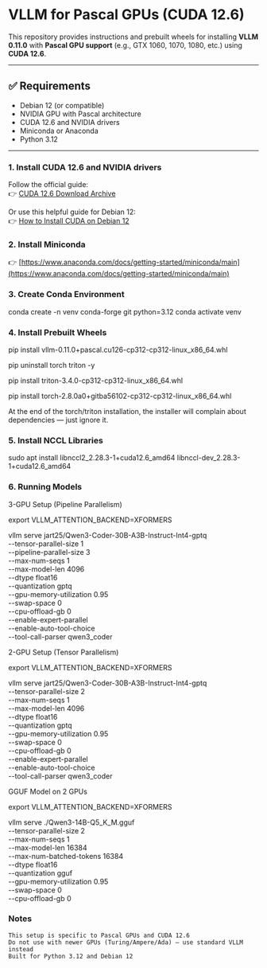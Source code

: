 # VLLM for Pascal GPUs (CUDA 12.6)

This repository provides instructions and prebuilt wheels for installing **VLLM 0.11.0** with **Pascal GPU support** (e.g., GTX 1060, 1070, 1080, etc.) using **CUDA 12.6**.

---

## ✅ Requirements

- Debian 12 (or compatible)
- NVIDIA GPU with Pascal architecture
- CUDA 12.6 and NVIDIA drivers
- Miniconda or Anaconda
- Python 3.12

---

### 1. Install CUDA 12.6 and NVIDIA drivers

Follow the official guide:  
👉 [CUDA 12.6 Download Archive](https://developer.nvidia.com/cuda-12-6-0-download-archive?target_os=Linux&target_arch=x86_64&Distribution=Debian&target_version=12&target_type=deb_network)

Or use this helpful guide for Debian 12:  
👉 [How to Install CUDA on Debian 12](https://greenwebpage.com/community/how-to-install-cuda-on-debian-12/)

### 2. Install Miniconda

👉 [https://www.anaconda.com/docs/getting-started/miniconda/main](https://www.anaconda.com/docs/getting-started/miniconda/main)

### 3. Create Conda Environment

conda create -n venv conda-forge git python=3.12
conda activate venv

### 4. Install Prebuilt Wheels

pip install vllm-0.11.0+pascal.cu126-cp312-cp312-linux_x86_64.whl

pip uninstall torch triton -y

pip install triton-3.4.0-cp312-cp312-linux_x86_64.whl

pip install torch-2.8.0a0+gitba56102-cp312-cp312-linux_x86_64.whl

At the end of the torch/triton installation, the installer will complain about dependencies — just ignore it.

### 5. Install NCCL Libraries

sudo apt install libnccl2_2.28.3-1+cuda12.6_amd64 libnccl-dev_2.28.3-1+cuda12.6_amd64

### 6. Running Models
3-GPU Setup (Pipeline Parallelism)

export VLLM_ATTENTION_BACKEND=XFORMERS

vllm serve jart25/Qwen3-Coder-30B-A3B-Instruct-Int4-gptq \
  --tensor-parallel-size 1 \
  --pipeline-parallel-size 3 \
  --max-num-seqs 1 \
  --max-model-len 4096 \
  --dtype float16 \
  --quantization gptq \
  --gpu-memory-utilization 0.95 \
  --swap-space 0 \
  --cpu-offload-gb 0 \
  --enable-expert-parallel \
  --enable-auto-tool-choice \
  --tool-call-parser qwen3_coder

2-GPU Setup (Tensor Parallelism)

export VLLM_ATTENTION_BACKEND=XFORMERS

vllm serve jart25/Qwen3-Coder-30B-A3B-Instruct-Int4-gptq \
  --tensor-parallel-size 2 \
  --max-num-seqs 1 \
  --max-model-len 4096 \
  --dtype float16 \
  --quantization gptq \
  --gpu-memory-utilization 0.95 \
  --swap-space 0 \
  --cpu-offload-gb 0 \
  --enable-expert-parallel \
  --enable-auto-tool-choice \
  --tool-call-parser qwen3_coder

GGUF Model on 2 GPUs

export VLLM_ATTENTION_BACKEND=XFORMERS

vllm serve ./Qwen3-14B-Q5_K_M.gguf \
  --tensor-parallel-size 2 \
  --max-num-seqs 1 \
  --max-model-len 16384 \
  --max-num-batched-tokens 16384 \
  --dtype float16 \
  --quantization gguf \
  --gpu-memory-utilization 0.95 \
  --swap-space 0 \
  --cpu-offload-gb 0


### Notes
    This setup is specific to Pascal GPUs and CUDA 12.6
    Do not use with newer GPUs (Turing/Ampere/Ada) — use standard VLLM instead
    Built for Python 3.12 and Debian 12

